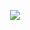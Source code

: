<p align="center">
<img src="https://github-readme-stats.vercel.app/api?username=denis-ershov&show_icons=true&theme=graywhite">
</p>
